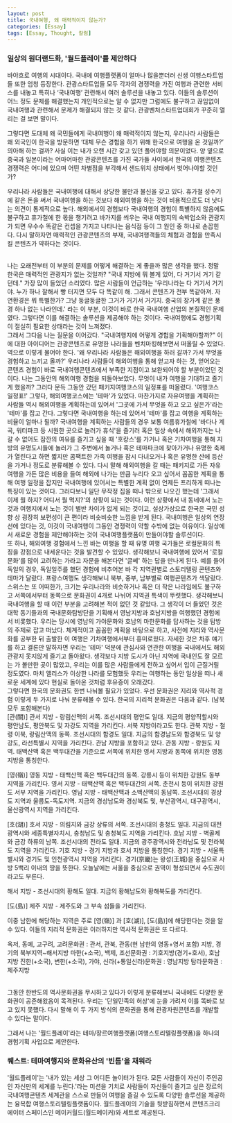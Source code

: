 ```yaml
---
layout: post
title: 국내여행, 왜 매력적이지 않는가?
categories: [Essay]
tags: [Essay, Thought, 칼럼]
---
```


### 일상의 원더랜드화, '월드플레이'를 제안하다

바야흐로 여행의 시대이다. 국내에 여행플랫폼이 얼마나 많을뿐더러 신생 여행스타트업들 또한 엄청 등장한다. 관광스타트업들 모두 각자의 경쟁력을 가진 여행과 관련한 서비스를 내놓고 특히나 ‘국내여행’ 관련해서 여러 솔루션을 내놓고 있다. 이들의 솔루션이 어느 정도 문제를 해결했는지 개인적으로는 알 수 없지만 그럼에도 불구하고 끊임없이 국내여행과 관련해서 문제가 해결되지 않는 것 같다. 관광벤처스타트업대회가 꾸준히 열리는 걸 보면 말이다. 

그렇다면 도대체 왜 국민들에게 국내여행이 왜 매력적이지 않는지, 우리나라 사람들은 왜 외국인이 한국을 방문하면 ‘대체 무슨 경험을 하기 위해 한국으로 여행을 온 것일까?’ 의아해 하는 걸까? 사실 이는 내가 오랜 시간 갖고 있던 풀어야할 의문이었다. 양 옆으로 중국과 일본이라는 어마어마한 관광콘텐츠를 가진 국가들 사이에서 한국의 여행콘텐츠 경쟁력은 어디에 있으며 어떤 차별점을 부각해서 샌드위치 상태에서 벗어나야할 것인가? 
	
우리나라 사람들은 국내여행에 대해서 상당한 불만과 불신을 갖고 있다. 휴가철 성수기에 같은 돈을 써서 국내여행을 하는 것보다 해외여행을 하는 것이 비용적으로도 더 낫다는 의견이 통계적으로 높다. 해외에서의 경험보다 국내여행의 경험이 특별하지 않음에도 불구하고 휴가철에 한 몫을 챙기려고 바가지를 씌우는 국내 여행지의 숙박업소와 관광지가 되면 우수수 똑같은 컨셉을 가지고 나타나는 음식점 등이 그 원인 중 하나로 손꼽힌다. 다시 말하자면 매력적인 관광콘텐츠의 부재, 국내여행객들의 체험과 경험을 만족시킬 콘텐츠가 약하다는 것이다. 

<br>
나는 오래전부터 이 부분의 문제를 어떻게 해결하는 게 좋을까 많은 생각을 했다. 정말 한국은 매력적인 관광지가 없는 것일까? "국내 지방에 뭐 볼게 있어, 다 거기서 거기 같던데." 가장 많이 들었던 소리였다. 많은 사람들이 언급하는 '우리나라는 다 거기서 거기야. 누가 하나 잘해서 빵 터지면 모두 다 똑같이 해. 그래서 콘텐츠가 전부 똑같아져. 자연환경은 뭐 특별한가? 그냥 둥글둥글한 그거가 거기서 거기지. 중국의 장가계 같은 풍경 하나 없는 나라인데.' 라는 이 부분, 이것이 바로 한국 국내여행 산업의 본질적인 문제였다. 그렇다면 이를 해결하는 솔루션을 제공해야 하는 것이다. 국내여행에도 경험기획이 절실히 필요한 상태라는 것이 느껴졌다. 

<br>
그래서 그다음 나는 질문을 이어갔다. "국내여행지에 어떻게 경험을 기획해야할까?" 이에 대한 아이디어는 관광콘텐츠로 유명한 나라들을 벤치마킹해보면서 떠올릴 수 있었다. 역으로 이렇게 물어야 한다. '왜 우리나라 사람들은 해외여행을 하러 갈까? 가서 무엇을 경험하고 느끼고 올까?' 우리나라 사람들이 해외여행을 통해 얻고자 하는 것, 얻어오는 콘텐츠 경험이 바로 국내여행콘텐츠에서 부족한 지점이고 보완되어야 할 부분이었던 것이다. 나는 그동안의 해외여행 경험을 되돌아보았다. 무엇이 내가 여행을 기대하고 즐기게 했을까? 그러다 문득 그동안 갔던 패키지여행코스의 일정표를 떠올렸다. '여행코스 일정표!' 그렇다, 해외여행코스에는 '테마'가 있었다. 마찬가지로 자유여행을 계획하는 사람들 역시 해외여행을 계획하는데 있어서 '그곳에 가서 무엇을 하고 오고 싶은가'라는 '테마'를 잡고 간다. 그렇다면 국내여행을 하는데 있어서 '테마'를 잡고 여행을 계획하는 비율이 얼마나 될까? 국내여행을 계획하는 사람들의 경우 보통 여름휴가철에 '바다나 계곡, 워터파크 등 시원한 곳으로 놀러가 휴식'을 즐기러 혹은 일상 속에서 해외까지는 나갈 수 없어도 잠깐의 여유를 즐기고 싶을 때 '호캉스'를 가거나 혹은 기차여행을 통해 지방의 유명도시들에 놀러가 그 주변에서 놀거나 혹은 테마파크에 찾아가거나 유명한 축제가 열린다고 하면 짧지만 콤팩트한 가족 여행을 잠시 다녀오거나 혹은 유명한 산에 등산을 가거나 정도로 분류해볼 수 있다. 다시 말해 해외여행을 갈 때는 패키지로 가든 자유여행을 가든 많은 비용을 들여 해외에 나가는 만큼 누리다 오고 싶어서 꼼꼼한 계획을 통해 여행 일정을 잡지만 국내여행에 있어서는 특별한 계획 없이 언제든 프리하게 떠나는 특징이 있는 것이다. 그러다보니 일단 무작정 집을 떠나 밖으로 나오긴 했는데 '그래서 이제 뭘 하지? 어디서 뭘 먹지?'의 상황이 되는 것이다. 이런 상황에서 내 동네에서 노는 것과 여행지에서 노는 것이 별반 차이가 없게 되는 것이고, 설상가상으로 한국은 국민 성향 상 굉장히 보편성이 큰 편이라 비슷비슷한 느낌을 받게 된다. 국내여행은 일상의 연장선에 있다는 것, 이것이 국내여행이 그동안 경쟁력이 약할 수밖에 없는 이유이다. 일상에서 새로운 경험을 제안해야하는 것이 국내여행플랫폼이 만들어야할 솔루션이다. 

<br>
또 하나, 해외여행 경험에서 느낀 바는 여행을 할 때 유명 여행 국가들은 로컬문화의 특징을 강점으로 내세운다는 것을 발견할 수 있었다. 생각해보니 국내여행에 있어서 '로컬문화'를 많이 고려하는 가라고 자문을 해본다면 '글쎄' 하는 답을 만나게 된다. 예를 들어 독일의 경우, 독일일주를 했던 경험에 비추어본 바 각 지역권별로 스토리텔링 콘텐츠와 테마가 달랐다. 프랑스여행도 생각해보니 북부, 중부, 남부별로 여행콘텐츠가 색달랐다. 스위스는 또 어떠한가, 크기는 우리나라와 비슷하거나 혹은 더 작은 나라임에도 불구하고 서쪽에서부터 동쪽으로 문화권이 4개로 나뉘어 지역권 특색이 뚜렷했다. 생각해보니 국내여행을 할 때 이런 부분을 고려해본 적이 없던 것 같았다. 그 생각이 더 들었던 것은 대학 동기들과의 국내문화탐방단을 기획해서 영남지방과 호남지방을 여행했던 경험에서 비롯했다. 우리는 당시에 영남의 가야문화와 호남의 마한문화를 답사하는 것을 탐방의 주제로 잡고 떠났다. 체계적이고 꼼꼼한 계획을 바탕으로 하고, 사전에 지리와 역사문화를 공부한 뒤 출발한 이 여행은 기차여행에서부터 흥미로웠다. 자세한 것은 차후 얘기를 하고 결론만 말하자면 우리는 '테마' 덕분에 관심사와 연관한 여행을 국내에서도 해외관광지 못지않게 즐기고 돌아왔다. 생각보다 지방 도시가 아닌 지역에 국내인도 잘 모르는 가 볼만한 곳이 많았고, 우리는 이를 많은 사람들에게 전하고 싶어서 입이 근질거릴 정도였다. 마치 앨리스가 이상한 나라를 모험했듯 우리는 여행하는 동안 일상을 떠나 새로운 세계에 있다 현실로 돌아온 것처럼 후유증이 오래갔다.

<br>
그렇다면 한국의 문화권도 한번 나눠볼 필요가 있었다. 우선 문화권은 지리와 역사적 경험 이렇게 두 가지로 나눠 분류해볼 수 있다. 한국의 지리적 문화권은 다음과 같다. (남북 모두 포함해본다)

<br>
[관(關)]
관서 지방 - 랑림산맥의 서쪽. 조선시대의 평안도 일대. 지금의 평양직할시와 평안남도, 평안북도 및 자강도 지역을 가리킨다. 서북 지방이라고도 한다.
관북 지방 - 철령 이북, 랑림산맥의 동쪽. 조선시대의 함경도 일대. 지금의 함경남도와 함경북도 및 양강도, 라선특별시 지역을 가리킨다. 관남 지방을 포함하고 있다.
관동 지방 - 랑원도 지역. 태백산맥 혹은 백두대간을 기준으로 서쪽에 위치한 영서 지방과 동쪽에 위치한 영동 지방을 통칭한다.

[영(嶺)]
영동 지방 - 태백산맥 혹은 백두대간의 동쪽. 강릉시 등이 위치한 강원도 동부 지역을 가리킨다.
영서 지방 - 태백산맥 혹은 백두대간의 서쪽. 춘천시 등이 위치한 강원도 서부 지역을 가리킨다.
영남 지방 - 태백산맥과 소백산맥의 동남쪽. 조선시대의 경상도 지역과 울릉도-독도지역. 지금의 경상남도와 경상북도 및, 부산광역시, 대구광역시, 울산광역시 지역을 가리킨다.

[호(湖)]
호서 지방 - 의림지와 금강 상류의 서쪽. 조선시대의 충청도 일대. 지금의 대전광역시와 세종특별자치시, 충청남도 및 충청북도 지역을 가리킨다.
호남 지방 - 벽골제와 금강 하류의 남쪽. 조선시대의 전라도 일대. 지금의 광주광역시와 전라남도 및 전라북도 지역을 가리킨다.
기호 지방 - 경기 지방과 호서 지방을 통칭한다.
경기 지방 - 서울특별시와 경기도 및 인천광역시 지역을 가리킨다. 경기(京畿)는 왕성(王城)을 중심으로 사방 5백리 이내의 땅을 뜻한다. 오늘날에는 서울을 중심으로 권역이 형성되면서 수도권이라고도 부른다.

해서 지방 - 조선시대의 황해도 일대. 지금의 황해남도와 황해북도를 가리킨다.

[도(島)]
제주 지방 - 제주도와 그 부속 섬들을 가리킨다.


이중 남한에 해당하는 지역은 주로 [영(嶺)] 과 [호(湖)], [도(島)]에 해당한다는 것을 알 수 있다. 이들의 지리적 문화권은 이러하지만 역사적 문화권은 또 다르다. 

옥저, 동예, 고구려, 고려문화권 : 관서, 관북, 관동(현 남한의 영동+영서 포함) 지방, 경기의 북부지역~해서지방
마한(+소국), 백제, 조선문화권 : 기호지방(경기+호서), 호남지방 
진한(+소국), 변한(+소국), 가야, 신라(+통일신라)문화권 : 영남지방
탐라문화권 : 제주지방 

<br>그동안 한반도의 역사문화권을 무시하고 있다가 이렇게 분류해보니 국내에도 다양한 문화권이 공존해왔음이 목격된다. 우리는 '단일민족의 허상'에 눈을 가려져 이를 똑바로 보고 있지 못했다. 다시 말해 이 두 가지 방식의 문화권을 통해 관광자원콘텐츠를 개발할 수 있다는 말이다. 

그래서 나는 '월드플레이'라는 테마/장르여행플랫폼(여행스토리텔링플랫폼)을 하나의 경험기획 사업으로 제안한다.

	
### 퀘스트: 테마여행지와 문화유산의 '빈틈'을 채워라

'월드플레이'는 '내가 있는 세상 그 어디든 놀이터가 된다. 모든 사람들이 자신이 주인공인 자신만의 세계를 누린다.'라는 미션을 기치로 사람들이 자신들이 즐기고 싶은 장르의 국내여행콘텐츠 세계관을 스스로 만들어 여행을 즐길 수 있도록 다양한 솔루션을 제공하는 융복합 여행스토리텔링플랫폼이다. 월드플레이의 기술을 뒷받침하면서 콘텐츠크리에이터 스페이스인 메이커월드(월드메이커)와 세트로 제공된다. 
